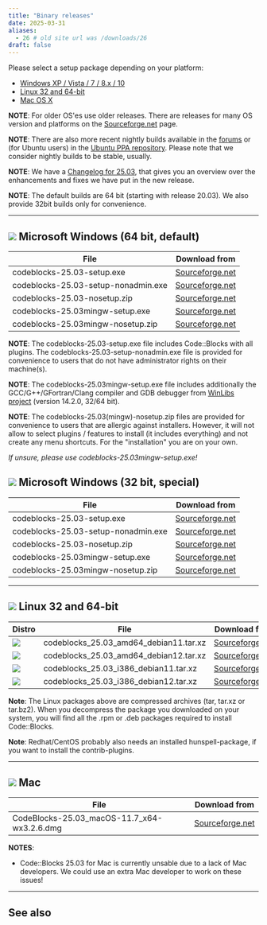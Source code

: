 ```yaml
---
title: "Binary releases"
date: 2025-03-31
aliases:
  - 26 # old site url was /downloads/26
draft: false
---
```

Please select a setup package depending on your platform:

  * [Windows XP / Vista / 7 / 8.x / 10](#imagesoswindows48pnglogo-microsoft-windows)
  * [Linux 32 and 64-bit](#imagesoslinux48pnglogo-linux-32-and-64-bit)
  * [Mac OS X](#imagesosapple48pnglogo-mac-os-x)

**NOTE**: For older OS'es use older releases. There are releases for many OS version and platforms on the [Sourceforge.net](https://sourceforge.net/projects/codeblocks/files/Binaries) page.

**NOTE**: There are also more recent nightly builds available in the [forums](https://forums.codeblocks.org/index.php/board,20.0.html) or (for Ubuntu users) in the [Ubuntu PPA repository](https://launchpad.net/~x-psoud/+archive/ubuntu/cbreleases/). Please note that we consider nightly builds to be stable, usually.

**NOTE**: We have a [Changelog for 25.03](/changelogs/25.03), that gives you an overview over the enhancements and fixes we have put in the new release.

**NOTE**: The default builds are 64 bit (starting with release 20.03). We also provide 32bit builds only for convenience.

---

## ![](/images/os/windows48.png#logo) Microsoft Windows (64 bit, default)
| File 	                                     | Download from
|--------------------------------------------|------------------------------------------------------------------------------------------------------------------------|
| codeblocks-25.03-setup.exe                 | [Sourceforge.net](https://sourceforge.net/projects/codeblocks/files/Binaries/25.03/Windows/codeblocks-25.03-setup.exe) |
| codeblocks-25.03-setup-nonadmin.exe        | [Sourceforge.net](https://sourceforge.net/projects/codeblocks/files/Binaries/25.03/Windows/codeblocks-25.03-setup-nonadmin.exe) |
| codeblocks-25.03-nosetup.zip               | [Sourceforge.net](https://sourceforge.net/projects/codeblocks/files/Binaries/25.03/Windows/codeblocks-25.03-nosetup.exe) |
| codeblocks-25.03mingw-setup.exe            | [Sourceforge.net](https://sourceforge.net/projects/codeblocks/files/Binaries/25.03/Windows/codeblocks-25.03mingw-setup.exe) |
| codeblocks-25.03mingw-nosetup.zip          | [Sourceforge.net](https://sourceforge.net/projects/codeblocks/files/Binaries/25.03/Windows/codeblocks-25.03mingw-nosetup.exe) |

**NOTE**: The codeblocks-25.03-setup.exe file includes Code::Blocks with all plugins. The codeblocks-25.03-setup-nonadmin.exe file is provided for convenience to users that do not have administrator rights on their machine(s).

**NOTE**: The codeblocks-25.03mingw-setup.exe file includes additionally the GCC/G++/GFortran/Clang compiler and GDB debugger from [WinLibs project](https://winlibs.com/) (version 14.2.0, 32/64 bit).

**NOTE**: The codeblocks-25.03(mingw)-nosetup.zip files are provided for convenience to users that are allergic against installers. However, it will not allow to select plugins / features to install (it includes everything) and not create any menu shortcuts. For the "installation" you are on your own.

*If unsure, please use codeblocks-25.03mingw-setup.exe!*

## ![](/images/os/windows48.png#logo) Microsoft Windows (32 bit, special)
| File 	                                     | Download from
|--------------------------------------------|------------------------------------------------------------------------------------------------------------------------|
| codeblocks-25.03-setup.exe           | [Sourceforge.net](https://sourceforge.net/projects/codeblocks/files/Binaries/25.03/Windows/32bit/codeblocks-25.03-32bit-setup.exe) |
| codeblocks-25.03-setup-nonadmin.exe  | [Sourceforge.net](https://sourceforge.net/projects/codeblocks/files/Binaries/25.03/Windows/32bit/codeblocks-25.03-32bit-setup-nonadmin.exe) |
| codeblocks-25.03-nosetup.zip         | [Sourceforge.net](https://sourceforge.net/projects/codeblocks/files/Binaries/25.03/Windows/32bit/codeblocks-25.03-32bit-nosetup.exe) |
| codeblocks-25.03mingw-setup.exe      | [Sourceforge.net](https://sourceforge.net/projects/codeblocks/files/Binaries/25.03/Windows/32bit/codeblocks-25.03mingw-32bit-setup.exe) |
| codeblocks-25.03mingw-nosetup.zip    | [Sourceforge.net](https://sourceforge.net/projects/codeblocks/files/Binaries/25.03/Windows/32bit/codeblocks-25.03mingw-32bit-nosetup.exe) |

---

## ![](/images/os/linux48.png#logo) Linux 32 and 64-bit
| Distro | File | Download from
|--------|------|---------------|
| ![](/images/os/debian48.png#logo) | codeblocks_25.03_amd64_debian11.tar.xz | [Sourceforge.net](https://sourceforge.net/projects/codeblocks/files/Binaries/25.03/Linux/codeblocks_25.03_amd64_debian11.tar.xz) |
| ![](/images/os/debian48.png#logo) | codeblocks_25.03_amd64_debian12.tar.xz | [Sourceforge.net](https://sourceforge.net/projects/codeblocks/files/Binaries/25.03/Linux/codeblocks_25.03_amd64_debian12.tar.xz) |
| ![](/images/os/debian48.png#logo) | codeblocks_25.03_i386_debian11.tar.xz | [Sourceforge.net](https://sourceforge.net/projects/codeblocks/files/Binaries/25.03/Linux/codeblocks_25.03_i386_debian11.tar.xz) |
| ![](/images/os/debian48.png#logo) | codeblocks_25.03_i386_debian12.tar.xz | [Sourceforge.net](https://sourceforge.net/projects/codeblocks/files/Binaries/25.03/Linux/codeblocks_25.03_i386_debian12.tar.xz) |

**Note**: The Linux packages above are compressed archives (tar, tar.xz or tar.bz2). When you decompress the package you downloaded on your system, you will find all the .rpm or .deb packages required to install Code::Blocks.

**Note**: Redhat/CentOS probably also needs an installed hunspell-package, if you want to install the contrib-plugins.

---

## ![](/images/os/apple48.png#logo) Mac
| File | Download from |
|------|---------------|
| CodeBlocks-25.03_macOS-11.7_x64-wx3.2.6.dmg | [Sourceforge.net](https://sourceforge.net/projects/codeblocks/files/Binaries/13.12/Mac/CodeBlocks-25.03_macOS-11.7_x64-wx3.2.6.dmg) |

**NOTES**:

 * Code::Blocks 25.03 for Mac is currently unsable due to a lack of Mac developers. We could use an extra Mac developer to work on these issues!

--- 

## See also
